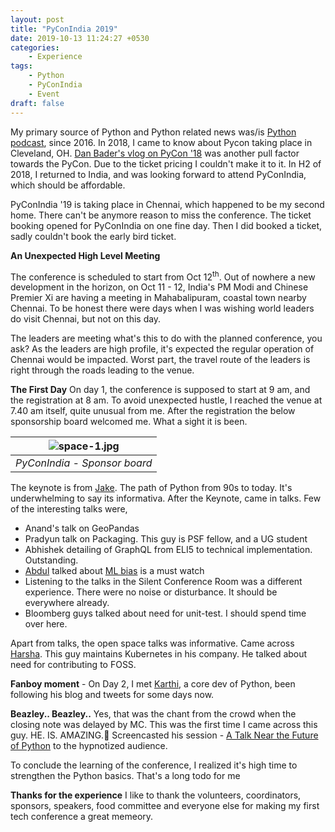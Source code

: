 ```yaml
---
layout: post
title: "PyConIndia 2019"
date: 2019-10-13 11:24:27 +0530
categories:
    - Experience
tags:
    - Python
    - PyConIndia
    - Event
draft: false
---
```


[comment]: <> (How do you got to know about pycon )
My primary source of Python and Python related news was/is [Python podcast](https://talkpython.fm), since 2016. In 2018, I came to know about Pycon taking place in Cleveland, OH. [Dan Bader's vlog on PyCon '18](https://www.youtube.com/watch?v=zDVlqeOT2XY&list=PLP8GkvaIxJP281FqVlJBgHGyMRvP9NtYN) was another pull factor towards the PyCon. Due to the ticket pricing I couldn't make it to it. In H2 of 2018, I returned to India, and was looking forward to attend PyConIndia, which should be affordable.

[comment]: <> (Ticket booking)
PyConIndia '19 is taking place in Chennai, which happened to be my second home. There can't be anymore reason to miss the conference. The ticket booking opened for PyConIndia on one fine day. Then I did booked a ticket, sadly couldn't book the early bird ticket.

[comment]: <> (Modi - Xi meeting)
**An Unexpected High Level Meeting**

The conference is scheduled to start from Oct 12<sup>th</sup>. Out of nowhere a new development in the horizon, on Oct 11 - 12, India's PM Modi and Chinese Premier Xi are having a meeting in Mahabalipuram, coastal town nearby Chennai. To be honest there were days when I was wishing world leaders do visit Chennai, but not on this day.

The leaders are meeting what's this to do with the planned conference, you ask? As the leaders are high profile, it's expected the regular operation of Chennai would be impacted. Worst part, the travel route of the leaders is right through the roads leading to the venue.

[comment]: <> (First day )
**The First Day**
On day 1, the conference is supposed to start at 9 am, and the registration at 8 am. To avoid unexpected hustle, I reached the venue at 7.40 am itself, quite unusual from me. After the registration the below sponsorship board welcomed me. What a sight it is been.

| ![space-1.jpg](https://raw.githubusercontent.com/dheepakg/dheepakg.github.io/master/assets/MVIMG_20191012_141812.jpg) |
| :-------------------------------------------------------------------------------------------------------------------: |
|                                             _PyConIndia - Sponsor board_                                              |

[comment]: <> (Talks - keynote, comunity, manikandan, Harsha, Jaisingh, Digital Domain, Maho Jose institute)
The keynote is from [Jake](https://twitter.com/jakevdp?lang=en). The path of Python from 90s to today. It's underwhelming to say its informativa. After the Keynote, came in talks. Few of the interesting talks were,

- Anand's talk on GeoPandas
- Pradyun talk on Packaging. This guy is PSF fellow, and a UG student
- Abhishek detailing of GraphQL from ELI5 to technical implementation. Outstanding.
- [Abdul](https://datascienceplus.com/author/abdulmajed-raja/) talked about [ML bias](https://www.youtube.com/watch?v=SdbyH-Z98vA&feature=youtu.be) is a must watch
- Listening to the talks in the Silent Conference Room was a different experience. There were no noise or disturbance. It should be everywhere already.
- Bloomberg guys talked about need for unit-test. I should spend time over here.

Apart from talks, the open space talks was informative. Came across [Harsha](https://twitter.com/NeerDoseMonster). This guy maintains Kubernetes in his company. He talked about need for contributing to FOSS.

[comment]: <> (Day 2, tirkarthi, David Beasley, more talks)
**Fanboy moment** - On Day 2, I met [Karthi](https://twitter.com/tirkarthi), a core dev of Python, been following his blog and tweets for some days now.

**Beazley.. Beazley..**
Yes, that was the chant from the crowd when the closing note was delayed by MC. This was the first time I came across this guy. HE. IS. AMAZING.:clap: Screencasted his session - [A Talk Near the Future of Python](https://www.youtube.com/watch?v=r-A78RgMhZU) to the hypnotized audience.

[comment]: <> (Experience, todo, see you next time)

To conclude the learning of the conference, I realized it's high time to strengthen the Python basics. That's a long todo for me

[comment]: <> (What you learnt GraphQL, DL, startups in India, so many programers )

**Thanks for the experience**
I like to thank the volunteers, coordinators, sponsors, speakers, food committee and everyone else for making my first tech conference a great memeory.
